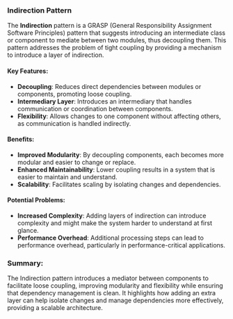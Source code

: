 ### Indirection Pattern

The **Indirection** pattern is a GRASP (General Responsibility Assignment Software Principles) pattern that suggests introducing an intermediate class or component to mediate between two modules, thus decoupling them. This pattern addresses the problem of tight coupling by providing a mechanism to introduce a layer of indirection.

#### Key Features:
- **Decoupling**: Reduces direct dependencies between modules or components, promoting loose coupling.
- **Intermediary Layer**: Introduces an intermediary that handles communication or coordination between components.
- **Flexibility**: Allows changes to one component without affecting others, as communication is handled indirectly.

#### Benefits:
- **Improved Modularity**: By decoupling components, each becomes more modular and easier to change or replace.
- **Enhanced Maintainability**: Lower coupling results in a system that is easier to maintain and understand.
- **Scalability**: Facilitates scaling by isolating changes and dependencies.

#### Potential Problems:
- **Increased Complexity**: Adding layers of indirection can introduce complexity and might make the system harder to understand at first glance.
- **Performance Overhead**: Additional processing steps can lead to performance overhead, particularly in performance-critical applications.

### Summary:
The Indirection pattern introduces a mediator between components to facilitate loose coupling, improving modularity and flexibility while ensuring that dependency management is clean. It highlights how adding an extra layer can help isolate changes and manage dependencies more effectively, providing a scalable architecture.